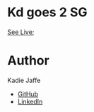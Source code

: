 Kd goes 2 SG 
==========

[sample]: https://raw.githubusercontent.com/kadie16/kadie16.github.io/master/assets/images/Sample%20ScreenShot%20.png

[See Live](https://kadie16.github.io/);

# Author
Kadie Jaffe 

* [GitHub](https://github.com/kadie16)
* [LinkedIn](https://www.linkedin.com/pub/kadie-jaffe/91/657/a1a)


